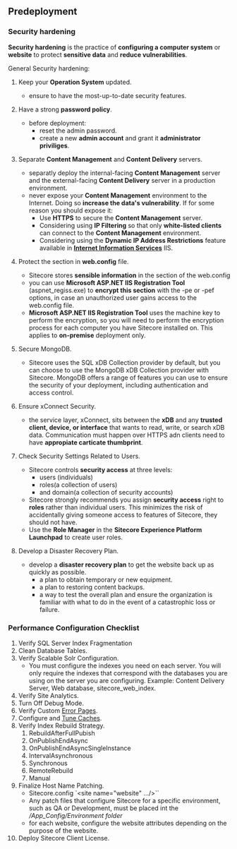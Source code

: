 ## Predeployment

### Security hardening

**Security hardening** is the practice of **configuring a computer system** or **website** to protect **sensitive data** and **reduce vulnerabilities**.

General Security hardening:

1. Keep your **Operation System** updated.
    - ensure to have the most-up-to-date security features.

2. Have a strong **password policy**.
    - before deployment:
        - reset the admin password.
        - create a new **admin account** and grant it **administrator priviliges**.

3. Separate **Content Management** and **Content Delivery** servers.
    - separatly deploy the internal-facing **Content Management** server and the external-facing **Content Delivery** server in a production environment.
    - never expose your **Content Management** environment to the Internet. Doing so **increase the data's vulnerability**. If for some reason you should expose it:
        - Use **HTTPS** to secure the **Content Management** server.
        - Considering using **IP Filtering** so that only **white-listed clients** can connect to the **Content Management** environment.
        - Considering using the **Dynamic IP Address Restrictions** feature available in [**Internet Information Services**](https://en.wikipedia.org/wiki/Internet_Information_Services) IIS.

4. Protect the section in **web.config** file.
    - Sitecore stores **sensible information** in the <connectionStrings> section of the web.config
    - you can use **Microsoft ASP.NET IIS Registration Tool** (aspnet_regiss.exe) to **encrypt this section** with the -pe or -pef options, in case an unauthorized user gains access to the web.config file.
    - **Microsoft ASP.NET IIS Registration Tool** uses the machine key to perform the encryption, so you will need to perform the encryption process for each computer you have Sitecore installed on. This applies to **on-premise** deployment only.

5. Secure MongoDB.
    - Sitecore uses the SQL xDB Collection provider by default, but you can choose to use the MongoDB xDB Collection provider with Sitecore. MongoDB offers a range of features you can use to ensure the security of your deployment, including authentication and access control.

6. Ensure xConnect Security.
    - the service layer, xConnect, sits between the **xDB** and any **trusted client, device, or interface** that wants to read, write, or search xDB data. Communication must happen over HTTPS adn clients need to have **appropiate carticate thumbprint**.

7. Check Security Settings Related to Users.
    - Sitecore controls **security access** at three levels: 
        - users (individuals)
        - roles(a collection of users)
        - and domain(a collection of security accounts)
    - Sitecore strongly recommends you assign **security access** right to **roles** rather than individual users. This minimizes the risk of accidentally giving someone access to features of Sitecore, they should not have.
    - Use the **Role Manager** in the **Sitecore Experience Platform Launchpad** to create user roles.

8. Develop a Disaster Recovery Plan.
    - develop a **disaster recovery plan** to get the website back up as quickly as possible.
        - a plan to obtain temporary or new equipment.
        - a plan to restoring content backups.
        - a way to test the overall plan and ensure the organization is familiar with what to do in the event of a catastrophic loss or failure.

### Performance Configuration Checklist

1. Verify SQL Server Index Fragmentation
2. Clean Database Tables.
3. Verify Scalable Solr Configuration.
    - You must configure the indexes you need on each server. You will only require the indexes that correspond with the databases you are using on the server you are configuring. Example: Content Delivery Server, Web database, sitecore_web_index.
4. Verify Site Analytics.
5. Turn Off Debug Mode.
6. Verify Custom [Error Pages](2_errorPages.md).
7. Configure and [Tune Caches](4_catching.md).
8. Verify Index Rebuild Strategy.
    1. RebuildAfterFullPubish
    2. OnPublishEndAsync
    3. OnPublishEndAsyncSingleInstance
    4. IntervalAsynchronous
    5. Synchronous
    6. RemoteRebuild
    7. Manual
9. Finalize Host Name Patching.
    - Sitecore.config `<site name="website" .../>``
    - Any patch files that configure Sitecore for a specific environment, such as QA or Development, must be placed int the */App_Config/Environment folder*
    - for each website, configure the website attributes depending on the purpose of the website.
10. Deploy Sitecore Client License.


